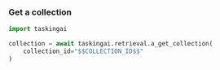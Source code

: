 ### Get a collection

```python
import taskingai

collection = await taskingai.retrieval.a_get_collection(
    collection_id="$$COLLECTION_ID$$"
)
```
